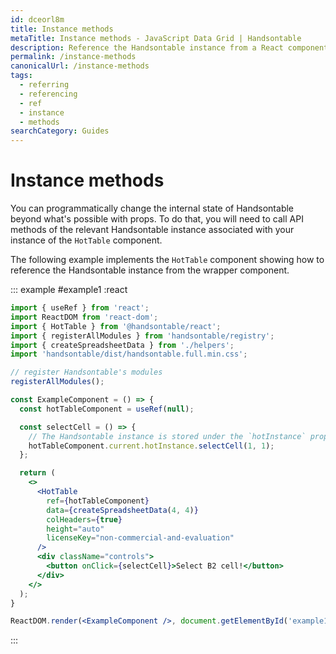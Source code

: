 ```yaml
---
id: dceorl8m
title: Instance methods
metaTitle: Instance methods - JavaScript Data Grid | Handsontable
description: Reference the Handsontable instance from a React component, to programmatically perform actions such as selecting cells.
permalink: /instance-methods
canonicalUrl: /instance-methods
tags:
  - referring
  - referencing
  - ref
  - instance
  - methods
searchCategory: Guides
---
```


# Instance methods

You can programmatically change the internal state of Handsontable beyond what's possible with props. To do that, you will need to call API methods of the relevant Handsontable instance associated with your instance of the `HotTable` component.

The following example implements the `HotTable` component showing how to reference the Handsontable instance from the wrapper component.

::: example #example1 :react
```jsx
import { useRef } from 'react';
import ReactDOM from 'react-dom';
import { HotTable } from '@handsontable/react';
import { registerAllModules } from 'handsontable/registry';
import { createSpreadsheetData } from './helpers';
import 'handsontable/dist/handsontable.full.min.css';

// register Handsontable's modules
registerAllModules();

const ExampleComponent = () => {
  const hotTableComponent = useRef(null);

  const selectCell = () => {
    // The Handsontable instance is stored under the `hotInstance` property of the wrapper component.
    hotTableComponent.current.hotInstance.selectCell(1, 1);
  };

  return (
    <>
      <HotTable
        ref={hotTableComponent}
        data={createSpreadsheetData(4, 4)}
        colHeaders={true}
        height="auto"
        licenseKey="non-commercial-and-evaluation"
      />
      <div className="controls">
        <button onClick={selectCell}>Select B2 cell!</button>
      </div>
    </>
  );
}

ReactDOM.render(<ExampleComponent />, document.getElementById('example1'));
```
:::
